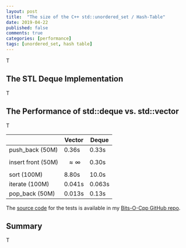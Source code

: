 ```yaml
---
layout: post
title:  "The size of the C++ std::unordered_set / Hash-Table"
date: 2019-04-22
published: false
comments: true
categories: [performance]
tags: [unordered_set, hash table]
---
```


T

## The STL Deque Implementation
T

## The Performance of std::deque vs. std::vector
T 

|                    |  Vector    |  Deque   |
|--------------------|------------|----------|
| push_back (50M)    | 0.36s      | 0.33s    |
| insert front (50M) | $$\approx \infty$$ | 0.30s    |
| sort (100M)        | 8.80s      | 10.0s    |
| iterate (100M)     | 0.041s     | 0.063s   |
| pop_back (50M)     | 0.013s     | 0.13s    |


The [source code](https://github.com/bduvenhage/Bits-O-Cpp/blob/master/containers/main_vector_vs_deque.cpp) for the tests is available in my [Bits-O-Cpp GitHub repo](https://github.com/bduvenhage/Bits-O-Cpp).

## Summary
T
